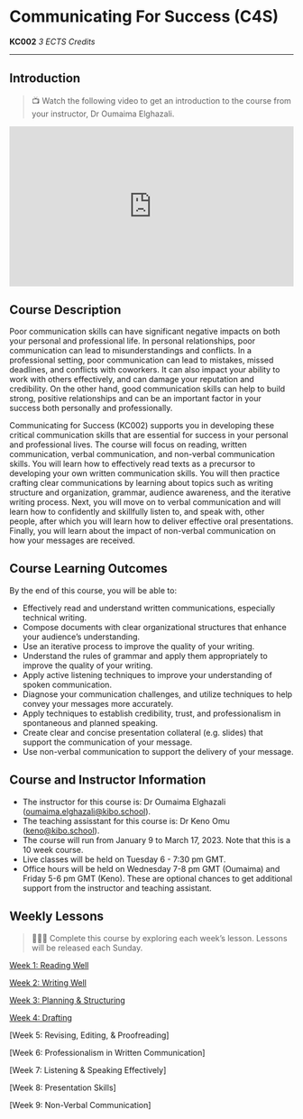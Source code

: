 # Communicating For Success (C4S)
**KC002** *3 ECTS Credits*

---
## Introduction

> 📺 Watch the following video to get an introduction to the course from your instructor, Dr Oumaima Elghazali.

<div style="position: relative; padding-bottom: 56.25%; height: 0;"><iframe src="https://www.youtube.com/embed/syEtTcI0p7o" title="YouTube video player" frameborder="0" allow="accelerometer; autoplay; clipboard-write; encrypted-media; gyroscope; picture-in-picture" allowfullscreen style="position: absolute; top: 0; left: 0; width: 100%; height: 100%;"></iframe></div> 

## Course Description

Poor communication skills can have significant negative impacts on both your personal and professional life. In personal relationships, poor communication can lead to misunderstandings and conflicts. In a professional setting, poor communication can lead to mistakes, missed deadlines, and conflicts with coworkers. It can also impact your ability to work with others effectively, and can damage your reputation and credibility. On the other hand, good communication skills can help to build strong, positive relationships and can be an important factor in your success both personally and professionally.

Communicating for Success (KC002) supports you in developing these critical communication skills that are essential for success in your personal and professional lives. The course will focus on reading, written communication, verbal communication, and non-verbal communication skills. You will learn how to effectively read texts as a precursor to developing your own written communication skills. You will then practice crafting clear communications by learning about topics such as writing structure and organization, grammar, audience awareness, and the iterative writing process. Next, you will move on to verbal communication and will learn how to confidently and skillfully listen to, and speak with, other people, after which you will learn how to deliver effective oral presentations. Finally, you will learn about the impact of non-verbal communication on how your messages are received.  

## Course Learning Outcomes
By the end of this course, you will be able to:

- Effectively read and understand written communications, especially technical writing.
- Compose documents with clear organizational structures that enhance your audience’s understanding.
- Use an iterative process to improve the quality of your writing.
- Understand the rules of grammar and apply them appropriately to improve the quality of your writing.
- Apply active listening techniques to improve your understanding of spoken communication.
- Diagnose your communication challenges, and utilize techniques to help convey your messages more accurately.
- Apply techniques to establish credibility, trust, and professionalism in spontaneous and planned speaking.
- Create clear and concise presentation collateral (e.g. slides) that support the communication of your message.
- Use non-verbal communication to support the delivery of your message. 

## Course and Instructor Information
- The instructor for this course is: Dr Oumaima Elghazali (oumaima.elghazali@kibo.school). 
- The teaching assisstant for this course is: Dr Keno Omu (keno@kibo.school).
- The course will run from January 9 to March 17, 2023. Note that this is a 10 week course.
- Live classes will be held on Tuesday 6 - 7:30 pm GMT. 
- Office hours will be held on Wednesday 7-8 pm GMT (Oumaima) and Friday 5-6 pm GMT (Keno). These are optional chances to get additional support from the instructor and teaching assistant.

## Weekly Lessons
> 👩🏿‍🏫 Complete this course by exploring each week’s lesson. Lessons will be released each Sunday.

[Week 1: Reading Well](/communicating-for-success/reading-well.md)

[Week 2: Writing Well](/communicating-for-success/writing-well.md)

[Week 3: Planning & Structuring](/communicating-for-success/planning-structuring.md)

[Week 4: Drafting](/communicating-for-success/drafting.md)

[Week 5: Revising, Editing, & Proofreading] <!-- (/communicating-for-success/revising-editing-proofreading.md) -->

[Week 6: Professionalism in Written Communication] <!-- (/communicating-for-success/professionalism-in-written-communication.md) -->

[Week 7: Listening & Speaking Effectively] <!-- (/communicating-for-success/listening-and-speaking-effectively.md) -->

[Week 8: Presentation Skills] <!-- (/communicating-for-success/presentation-skills.md) -->

[Week 9: Non-Verbal Communication] <!-- (/communicating-for-success/non-verbal-communication.md) -->

